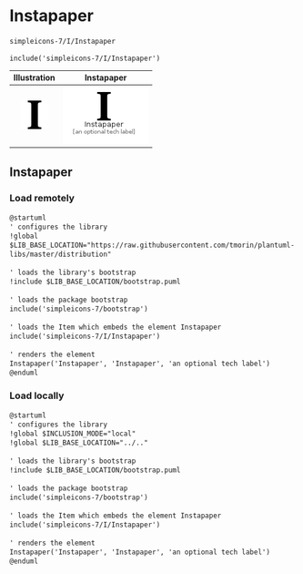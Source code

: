 # Instapaper


```text
simpleicons-7/I/Instapaper
```

```text
include('simpleicons-7/I/Instapaper')
```



| Illustration | Instapaper |
| :---: | :---: |
| ![illustration for Illustration](../../simpleicons-7/I/Instapaper.png) | ![illustration for Instapaper](../../simpleicons-7/I/Instapaper.Local.png) |




## Instapaper

### Load remotely
```plantuml
@startuml
' configures the library
!global $LIB_BASE_LOCATION="https://raw.githubusercontent.com/tmorin/plantuml-libs/master/distribution"

' loads the library's bootstrap
!include $LIB_BASE_LOCATION/bootstrap.puml

' loads the package bootstrap
include('simpleicons-7/bootstrap')

' loads the Item which embeds the element Instapaper
include('simpleicons-7/I/Instapaper')

' renders the element
Instapaper('Instapaper', 'Instapaper', 'an optional tech label')
@enduml
```

### Load locally
```plantuml
@startuml
' configures the library
!global $INCLUSION_MODE="local"
!global $LIB_BASE_LOCATION="../.."

' loads the library's bootstrap
!include $LIB_BASE_LOCATION/bootstrap.puml

' loads the package bootstrap
include('simpleicons-7/bootstrap')

' loads the Item which embeds the element Instapaper
include('simpleicons-7/I/Instapaper')

' renders the element
Instapaper('Instapaper', 'Instapaper', 'an optional tech label')
@enduml
```

